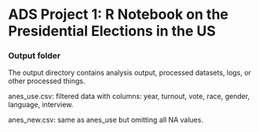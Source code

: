 # ADS Project 1:  R Notebook on the Presidential Elections in the US

### Output folder

The output directory contains analysis output, processed datasets, logs, or other processed things.

anes_use.csv: filtered data with columns: year, turnout, vote, race, gender, language, interview.

anes_new.csv: same as anes_use but omitting all NA values.
